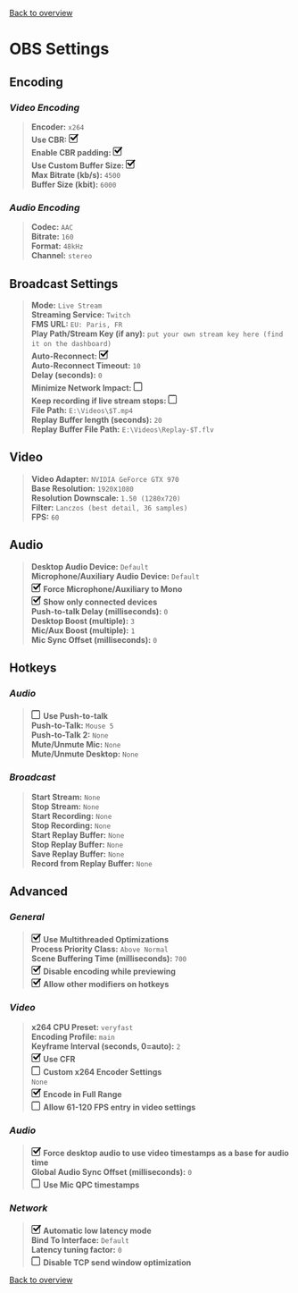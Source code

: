 [Back to overview](../README.md)

# OBS Settings

## Encoding

### *Video Encoding*

> **Encoder:** `x264`  
> **Use CBR:** ![Check](../Images/check.png)  
> **Enable CBR padding:** ![Check](../Images/check.png)  
> **Use Custom Buffer Size:** ![Check](../Images/check.png)  
> **Max Bitrate (kb/s):** `4500`  
> **Buffer Size (kbit):** `6000`  

### *Audio Encoding*

> **Codec:** `AAC`  
> **Bitrate:** `160`  
> **Format:** `48kHz`  
> **Channel:** `stereo`

## Broadcast Settings

> **Mode:** `Live Stream`  
> **Streaming Service:** `Twitch`  
> **FMS URL:** `EU: Paris, FR`  
> **Play Path/Stream Key (if any):** `put your own stream key here (find it on the dashboard)`  
> **Auto-Reconnect:** ![Check](../Images/check.png)  
> **Auto-Reconnect Timeout:** `10`  
> **Delay (seconds):** `0`  
> **Minimize Network Impact:** ![Empty](../Images/empty.png)  
> **Keep recording if live stream stops:** ![Empty](../Images/empty.png)  
> **File Path:** `E:\Videos\$T.mp4`  
> **Replay Buffer length (seconds):** `20`  
> **Replay Buffer File Path:** `E:\Videos\Replay-$T.flv`  
## Video

> **Video Adapter:** `NVIDIA GeForce GTX 970`  
> **Base Resolution:** `1920`x`1080`  
> **Resolution Downscale:** `1.50 (1280x720)`  
> **Filter:** `Lanczos (best detail, 36 samples)`  
> **FPS:** `60`  

## Audio

> **Desktop Audio Device:** `Default`  
> **Microphone/Auxiliary Audio Device:** `Default`  
> ![Check](../Images/check.png) **Force Microphone/Auxiliary to Mono**  
> ![Check](../Images/check.png) **Show only connected devices**  
> **Push-to-talk Delay (milliseconds):** `0`  
> **Desktop Boost (multiple):** `3`  
> **Mic/Aux Boost (multiple):** `1`  
> **Mic Sync Offset (milliseconds):** `0`  

## Hotkeys

### *Audio*

> ![Check](../Images/empty.png) **Use Push-to-talk**  
> **Push-to-Talk:** `Mouse 5`  
> **Push-to-Talk 2:** `None`  
> **Mute/Unmute Mic:** `None`  
> **Mute/Unmute Desktop:** `None`  

### *Broadcast*

> **Start Stream:** `None`  
> **Stop Stream:** `None`  
> **Start Recording:** `None`  
> **Stop Recording:** `None`  
> **Start Replay Buffer:** `None`  
> **Stop Replay Buffer:** `None`  
> **Save Replay Buffer:** `None`  
> **Record from Replay Buffer:** `None`  


## Advanced 

### *General*

> ![Check](../Images/check.png) **Use Multithreaded Optimizations**  
> **Process Priority Class:** `Above Normal`  
> **Scene Buffering Time (milliseconds):** `700`  
> ![Check](../Images/check.png) **Disable encoding while previewing**  
> ![Check](../Images/check.png) **Allow other modifiers on hotkeys**  

### *Video*

> **x264 CPU Preset:** `veryfast`  
> **Encoding Profile:** `main`  
> **Keyframe Interval (seconds, 0=auto):** `2`  
> ![Check](../Images/check.png) **Use CFR**  
> ![Empty](../Images/empty.png) **Custom x264 Encoder Settings**  
> `None`  
> ![Check](../Images/check.png) **Encode in Full Range**  
> ![Empty](../Images/empty.png) **Allow 61-120 FPS entry in video settings**  

### *Audio*

> ![Check](../Images/check.png) **Force desktop audio to use video timestamps as a base for audio time**  
> **Global Audio Sync Offset (milliseconds):** `0`  
> ![Empty](../Images/empty.png) **Use Mic QPC timestamps**  

### *Network*

> ![Check](../Images/check.png) **Automatic low latency mode**  
> **Bind To Interface:** `Default`  
> **Latency tuning factor:** `0`  
> ![Empty](../Images/empty.png) **Disable TCP send window optimization**  

[Back to overview](../README.md)

